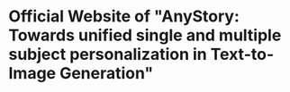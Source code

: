 # Official Website of "AnyStory: Towards unified single and multiple subject personalization in Text-to-Image Generation"